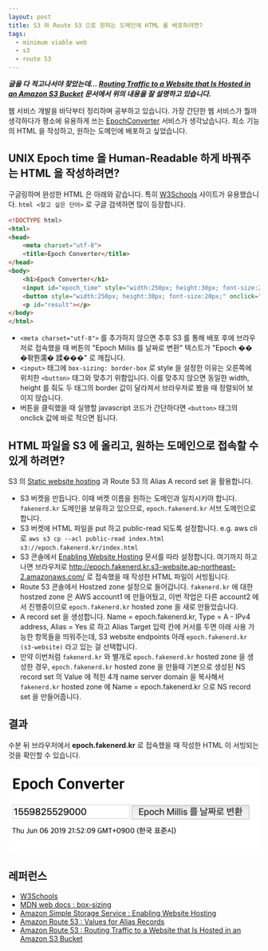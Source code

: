 ```yaml
---
layout: post
title: S3 와 Route 53 으로 원하는 도메인에 HTML 를 배포하려면?
tags:
  - minimum viable web
  - s3
  - route 53
---
```


***글을 다 적고나서야 찾았는데... [Routing Traffic to a Website that Is Hosted in an Amazon S3 Bucket](https://docs.aws.amazon.com/Route53/latest/DeveloperGuide/RoutingToS3Bucket.html) 문서에서 위의 내용을 잘 설명하고 있습니다.***

웹 서비스 개발을 바닥부터 정리하며 공부하고 있습니다. 가장 간단한 웹 서비스가 뭘까 생각하다가 평소에 유용하게 쓰는 [EpochConverter](https://www.epochconverter.com/) 서비스가 생각났습니다. 최소 기능의 HTML 을 작성하고, 원하는 도메인에 배포하고 싶었습니다.

## UNIX Epoch time 을 Human-Readable 하게 바꿔주는 HTML 을 작성하려면?

구글링하며 완성한 HTML 은 아래와 같습니다. 특히 [W3Schools](https://www.w3schools.com/) 사이트가 유용했습니다. `html <찾고 싶은 단어>` 로 구글 검색하면 많이 등장합니다.

```html
<!DOCTYPE html>
<html>
<head>
	<meta charset="utf-8">
	<title>Epoch Converter</title>
</head>
<body>
	<h1>Epoch Converter</h1>
	<input id="epoch_time" style="width:250px; height:30px; font-size:20px; box-sizing: border-box;">
	<button style="width:250px; height:30px; font-size:20px;" onclick="document.getElementById('result').innerHTML= new. Date(Number(document.getElementById('epoch_time').value))">Epoch Millis 를 날짜로 변환</button>
	<p id="result"></p>
</body>
</html>
```

* `<meta charset="utf-8">` 를 추가하지 않으면 추후 S3 를 통해 배포 후에 브라우저로 접속했을 때 버튼의 "Epoch Millis 를 날짜로 변환" 텍스트가 "Epoch �� �좎쭨濡� 蹂���" 로 깨집니다.
* `<input>` 태그에 `box-sizing: border-box` 로 style 을 설정한 이유는 오른쪽에 위치한 `<button>` 태그와 맞추기 위함입니다. 이를 맞추지 않으면 동일한 width, height 를 줘도 두 태그의 border 값이 달라져서 브라우저로 봤을 때 정렬되어 보이지 않습니다.
* 버튼을 클릭했을 때 실행할 javascript 코드가 간단하다면 `<button>` 태그의 onclick 값에 바로 적으면 됩니다.

## HTML 파일을 S3 에 올리고, 원하는 도메인으로 접속할 수 있게 하려면?

S3 의 [Static website hosting](https://docs.aws.amazon.com/AmazonS3/latest/dev/EnableWebsiteHosting.html) 과 Route 53 의 Alias A record set 을 활용합니다.

* S3 버켓을 만듭니다. 이때 버켓 이름을 원하는 도메인과 일치시키야 합니다. `fakenerd.kr` 도메인을 보유하고 있으므로, `epoch.fakenerd.kr` 서브 도메인으로 합니다.
* S3 버켓에 HTML 파일을 put 하고 public-read 되도록 설정합니다. e.g. aws cli 로 `aws s3 cp --acl public-read index.html s3://epoch.fakenerd.kr/index.html`
* S3 콘솔에서 [Enabling Website Hosting](https://docs.aws.amazon.com/AmazonS3/latest/dev/EnableWebsiteHosting.html) 문서를 따라 설정합니다. 여기까지 하고나면 브라우저로 http://epoch.fakenerd.kr.s3-website.ap-northeast-2.amazonaws.com/ 로 접속했을 때 작성한 HTML 파일이 서빙됩니다.
* Route 53 콘솔에서 Hostzed zone 설정으로 들어갑니다. `fakenerd.kr` 에 대한 hostzed zone 은 AWS account1 에 만들어뒀고, 이번 작업은 다른 account2 에서 진행중이므로 `epoch.fakenerd.kr` hosted zone 을 새로 만들었습니다.
* A record set 을 생성합니다. Name = epoch.fakenerd.kr, Type = A - IPv4 address, Alias = Yes 로 하고 Alias Target 입력 칸에 커서를 두면 아래 사용 가능한 항목들을 띄워주는데, S3 website endpoints 아래 `epoch.fakenerd.kr (s3-website)` 라고 있는 걸 선택합니다.
* 만약 이번처럼 `fakenerd.kr` 와 별개로 `epoch.fakenerd.kr` hosted zone 을 생성한 경우, `epoch.fakenerd.kr` hosted zone 을 만들때 기본으로 생성된 NS record set 의 Value 에 적힌 4개 name server domain 을 복사해서 `fakenerd.kr` hosted zone 에 Name = epoch.fakenerd.kr 으로 NS record set 을 만들어줍니다.

## 결과

수분 뒤 브라우저에서 **epoch.fakenerd.kr** 로 접속했을 때 작성한 HTML 이 서빙되는 것을 확인할 수 있습니다.

<p align="center">
  <img src="https://raw.githubusercontent.com/chang12/chang12.github.io/master/images/2019-06-06-epoch-converter.png" alt="2019-06-06-epoch-converter.png"/>
</p>

## 레퍼런스

* [W3Schools](https://www.w3schools.com/)
* [MDN web docs : box-sizing](https://developer.mozilla.org/en-US/docs/Web/CSS/box-sizing)
* [Amazon Simple Storage Service : Enabling Website Hosting](https://docs.aws.amazon.com/AmazonS3/latest/dev/EnableWebsiteHosting.html)
* [Amazon Route 53 : Values for Alias Records](https://docs.aws.amazon.com/Route53/latest/DeveloperGuide/resource-record-sets-values-alias.html)
* [Amazon Route 53 : Routing Traffic to a Website that Is Hosted in an Amazon S3 Bucket](https://docs.aws.amazon.com/Route53/latest/DeveloperGuide/RoutingToS3Bucket.html)
